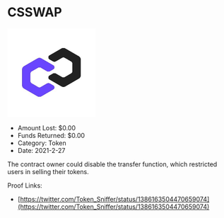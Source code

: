 # CSSWAP
![CSSWAP](/rektimages/CSSWAP.png)
- Amount Lost: $0.00
- Funds Returned: $0.00
- Category: Token
- Date: 2021-2-27

The contract owner could disable the transfer function, which restricted users in selling their tokens.


Proof Links:
- [https://twitter.com/Token_Sniffer/status/1386163504470659074](https://twitter.com/Token_Sniffer/status/1386163504470659074)


